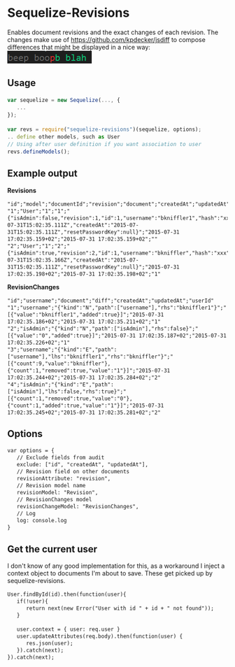 # Sequelize-Revisions
Enables document revisions and the exact changes of each revision.
The changes make use of https://github.com/kpdecker/jsdiff to compose differences that might be displayed in a nice way:
<img src="https://raw.githubusercontent.com/kpdecker/jsdiff/master/images/node_example.png" alt="Example">

## Usage
```javascript
var sequelize = new Sequelize(..., {
   ...
});

var revs = require("sequelize-revisions")(sequelize, options);
.. define other models, such as User
// Using after user definition if you want association to user
revs.defineModels();
```

## Example output
**Revisions**
```csv
"id";"model";"documentId";"revision";"document";"createdAt";"updatedAt";"userId"
"1";"User";"1";"1";"{"isAdmin":false,"revision":1,"id":1,"username":"bkniffler1","hash":"xxx","salt":"xxx","activationKey":"6addb6480f298340","updatedAt":"2015-07-31T15:02:35.111Z","createdAt":"2015-07-31T15:02:35.111Z","resetPasswordKey":null}";"2015-07-31 17:02:35.159+02";"2015-07-31 17:02:35.159+02";""
"2";"User";"1";"2";"{"isAdmin":true,"revision":2,"id":1,"username":"bkniffler","hash":"xxx","salt":"xxx","activationKey":"6addb6480f298340","updatedAt":"2015-07-31T15:02:35.166Z","createdAt":"2015-07-31T15:02:35.111Z","resetPasswordKey":null}";"2015-07-31 17:02:35.198+02";"2015-07-31 17:02:35.198+02";"1"
```
**RevisionChanges**
```csv
"id";"username";"document";"diff";"createdAt";"updatedAt";"userId"
"1";"username";"{"kind":"N","path":["username"],"rhs":"bkniffler1"}";"[{"value":"bkniffler1","added":true}]";"2015-07-31 17:02:35.186+02";"2015-07-31 17:02:35.211+02";"1"
"2";"isAdmin";"{"kind":"N","path":["isAdmin"],"rhs":false}";"[{"value":"0","added":true}]";"2015-07-31 17:02:35.187+02";"2015-07-31 17:02:35.226+02";"1"
"3";"username";"{"kind":"E","path":["username"],"lhs":"bkniffler1","rhs":"bkniffler"}";"[{"count":9,"value":"bkniffler"},{"count":1,"removed":true,"value":"1"}]";"2015-07-31 17:02:35.244+02";"2015-07-31 17:02:35.284+02";"2"
"4";"isAdmin";"{"kind":"E","path":["isAdmin"],"lhs":false,"rhs":true}";"[{"count":1,"removed":true,"value":"0"},{"count":1,"added":true,"value":"1"}]";"2015-07-31 17:02:35.245+02";"2015-07-31 17:02:35.281+02";"2"
```
## Options
```
var options = {
   // Exclude fields from audit
   exclude: ["id", "createdAt", "updatedAt"],
   // Revision field on other documents
   revisionAttribute: "revision",
   // Revision model name
   revisionModel: "Revision",
   // RevisionChanges model
   revisionChangeModel: "RevisionChanges",
   // Log
   log: console.log
}
```

## Get the current user
I don't know of any good implementation for this, as a workaround I inject a context object to documents I'm about to save. These get picked up by sequelize-revisions.
```
User.findById(id).then(function(user){
   if(!user){
      return next(new Error("User with id " + id + " not found"));
   }

   user.context = { user: req.user }
   user.updateAttributes(req.body).then(function(user) {
      res.json(user);
   }).catch(next);
}).catch(next);
```


